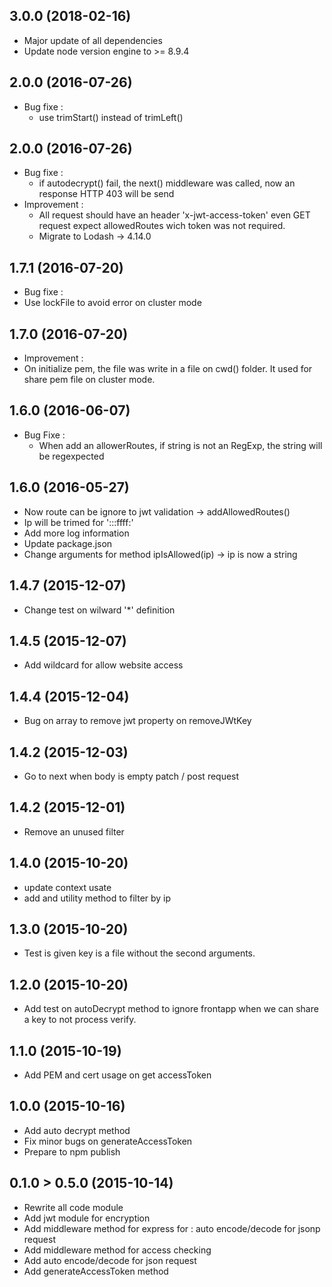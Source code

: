 ## 3.0.0 (2018-02-16)

- Major update of all dependencies
- Update node version engine to >= 8.9.4

## 2.0.0 (2016-07-26)
- Bug fixe :
  - use trimStart() instead of trimLeft()

## 2.0.0 (2016-07-26)
- Bug fixe :
  - if autodecrypt() fail, the next() middleware was called, now an response HTTP 403 will be send
- Improvement :
  - All request should have an header 'x-jwt-access-token' even GET request expect allowedRoutes wich token was not required.
  - Migrate to Lodash -> 4.14.0

## 1.7.1 (2016-07-20)
- Bug fixe :
 - Use lockFile to avoid error on cluster mode

## 1.7.0 (2016-07-20)
- Improvement :
 - On initialize pem, the file was write in a file on cwd() folder. It used for share pem file on cluster mode.

## 1.6.0 (2016-06-07)

- Bug Fixe :
  - When add an allowerRoutes, if string is not an RegExp, the string will be regexpected

## 1.6.0 (2016-05-27)

- Now route can be ignore to jwt validation -> addAllowedRoutes()
- Ip will be trimed for ':::ffff:'
- Add more log information
- Update package.json
- Change arguments for method ipIsAllowed(ip) -> ip is now a string

## 1.4.7 (2015-12-07)

- Change test on wilward '*' definition

## 1.4.5 (2015-12-07)

- Add wildcard for allow website access

## 1.4.4 (2015-12-04)

- Bug on array to remove jwt property on removeJWtKey

## 1.4.2 (2015-12-03)

- Go to next when body is empty patch / post request

## 1.4.2 (2015-12-01)

- Remove an unused filter

## 1.4.0 (2015-10-20)

- update context usate
- add and utility method to filter by ip

## 1.3.0 (2015-10-20)

- Test is given key is a file without the second arguments.

## 1.2.0 (2015-10-20)

- Add test on autoDecrypt method to ignore frontapp when we can share a key to not process verify.

## 1.1.0 (2015-10-19)

- Add PEM and cert usage on get accessToken

## 1.0.0 (2015-10-16)

- Add auto decrypt method
- Fix minor bugs on generateAccessToken
- Prepare to npm publish

## 0.1.0 > 0.5.0 (2015-10-14)

- Rewrite all code module
- Add jwt module for encryption
- Add middleware method for express for :  auto encode/decode for jsonp request
- Add middleware method for access checking
- Add auto encode/decode for json request
- Add generateAccessToken method
